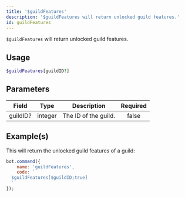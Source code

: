 ```yaml
---
title: '$guildFeatures'
description: '$guildFeatures will return unlocked guild features.'
id: guildFeatures
---
```


`$guildFeatures` will return unlocked guild features.

## Usage

```php
$guildFeatures[guildID?]
```

## Parameters

| Field    | Type    | Description          | Required |
| -------- | ------- | -------------------- |:--------:|
| guildID? | integer | The ID of the guild. |  false   |

## Example(s)

This will return the unlocked guild features of a guild:

```javascript
bot.command({
    name: 'guildFeatures',
    code: `
  $guildFeatures[$guildID;true]
  `
});
```
